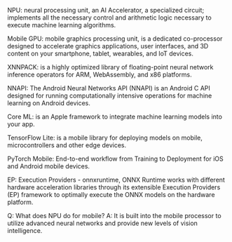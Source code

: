 NPU: neural processing unit, an AI Accelerator, a specialized circuit; implements all the necessary control and arithmetic logic necessary to execute machine learning algorithms.

Mobile GPU: mobile graphics processing unit, is a dedicated co-processor designed to accelerate graphics applications, user interfaces, and 3D content on your smartphone, tablet, wearables, and IoT devices.

XNNPACK: is a highly optimized library of floating-point neural network inference operators for ARM, WebAssembly, and x86 platforms.

NNAPI: The Android Neural Networks API (NNAPI) is an Android C API designed for running computationally intensive operations for machine learning on Android devices. 

Core ML: is an Apple framework to integrate machine learning models into your app.

TensorFlow Lite: is a mobile library for deploying models on mobile, microcontrollers and other edge devices.

PyTorch Mobile: End-to-end workflow from Training to Deployment for iOS and Android mobile devices. 

EP: Execution Providers - onnxruntime, ONNX Runtime works with different hardware acceleration libraries through its extensible Execution Providers (EP) framework to optimally execute the ONNX models on the hardware platform.

Q: What does NPU do for mobile?
A: It is built into the mobile processor to utilize advanced neural networks and provide new levels of vision intelligence.
